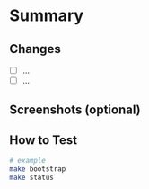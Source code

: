 # Summary
<!-- What does this PR do, in one or two sentences? -->

## Changes
- [ ] …
- [ ] …

## Screenshots (optional)
<!-- Drop UI shots or terminal output if helpful -->

## How to Test
```bash
# example
make bootstrap
make status
```
